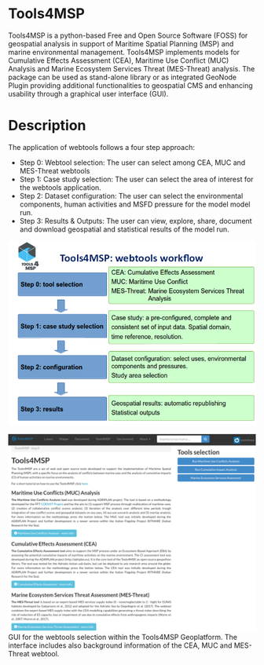 Tools4MSP
=========

Tools4MSP is a python-based Free and Open Source Software (FOSS) for
geospatial analysis in support of Maritime Spatial Planning (MSP) and
marine environmental management. Tools4MSP implements models for
Cumulative Effects Assessment (CEA), Maritime Use Conflict (MUC)
Analysis and Marine Ecosystem Services Threat (MES-Threat) analysis.
The package can be used as stand-alone library or as integrated
GeoNode Plugin providing additional functionalities to geospatial CMS
and enhancing usability through a graphical user interface (GUI).


Description
===========

The application of webtools follows a four step approach:
* Step 0: Webtool selection: The user can select among CEA, MUC and MES-Threat webtools
* Step 1: Case study selection: The user can select the area of interest for the webtools application.
* Step 2: Dataset configuration: The user can select the environmental components, human activities and MSFD pressure for the model model run.
* Step 3: Results & Outputs: The user can view, explore, share, document and download geospatial and statistical results of the model run.

![Alt text](/docs/images/tools4msp_workflow.png?raw=true "Tools4MSP workflow")


![Alt text](/docs/images/tools4msp_index.png?raw=true "Tools4MSP GUI")
GUI for the webtools selection within the Tools4MSP Geoplatform. The interface includes also background information of the CEA, MUC and MES-Threat webtool.
